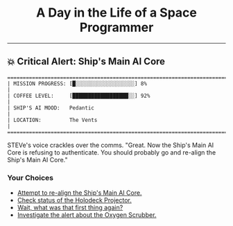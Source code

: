 <h1 align="center">A Day in the Life of a Space Programmer</h1>

---

<h2 id="node-86">💥 Critical Alert: Ship's Main AI Core</h2>

```
========================================================================
| MISSION PROGRESS: [█░░░░░░░░░░░░░░░░░░░] 8%                                  |
| COFFEE LEVEL:     [██████████████████░░] 92%                                 |
| SHIP'S AI MOOD:   Pedantic                                                   |
| LOCATION:         The Vents                                                  |
========================================================================
```

STEVe's voice crackles over the comms. "Great. Now the Ship's Main AI Core is refusing to authenticate. You should probably go and re-align the Ship's Main AI Core."



### Your Choices

*   [Attempt to re-align the Ship's Main AI Core.](./README-0088.md)
*   [Check status of the Holodeck Projector.](../stage-03/README-0103.md)
*   [Wait, what was that first thing again?](./README-0084.md)
*   [Investigate the alert about the Oxygen Scrubber.](../stage-03/README-0102.md)
